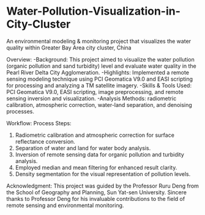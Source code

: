 # Water-Pollution-Visualization-in-City-Cluster
An environmental modeling &amp; monitoring project that visualizes the water quality within Greater Bay Area city cluster, China

Overview:
-Background: This project aimed to visualize the water pollution (organic pollution and sand turbidity) level and evaluate water quality in the Pearl River Delta City Agglomeration.
-Highlights: Implemented a remote sensing modeling technique using PCI Geomatica V9.0 and EASI scripting for processing and analyzing a TM satellite imagery.
-Skills & Tools Used: PCI Geomatica V9.0, EASI scripting, image preprocessing, and remote sensing inversion and visualization.
-Analysis Methods: radiometric calibration, atmospheric correction, water-land separation, and denoising processes.

Workflow:
Process Steps:
1. Radiometric calibration and atmospheric correction for surface reflectance conversion.
2. Separation of water and land for water body analysis.
3. Inversion of remote sensing data for organic pollution and turbidity analysis.
4. Employed median and mean filtering for enhanced result clarity.
5. Density segmentation for the visual representation of pollution levels.

Acknowledgment:
This project was guided by the Professor Ruru Deng from the School of Geography and Planning, Sun Yat-sen University. Sincere thanks to Professor Deng for his invaluable contributions to the field of remote sensing and environmental monitoring.
